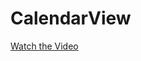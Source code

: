 # CalendarView

[Watch the Video](https://user-images.githubusercontent.com/22079892/271124835-99f62aa1-f868-4621-9dfe-b502b740b331.mp4)
